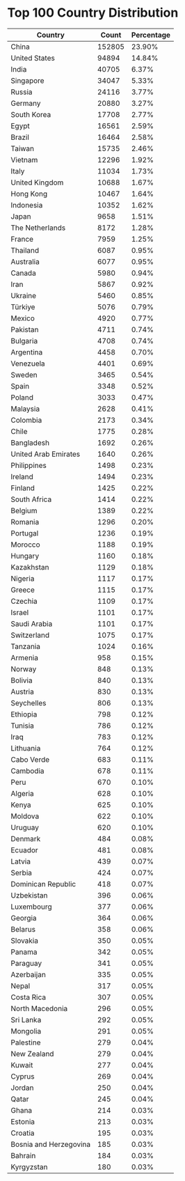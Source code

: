 # Top 100 Country Distribution
| Country | Count | Percentage |
|----|----|----|
| China | 152805 | 23.90% |
| United States | 94894 | 14.84% |
| India | 40705 | 6.37% |
| Singapore | 34047 | 5.33% |
| Russia | 24116 | 3.77% |
| Germany | 20880 | 3.27% |
| South Korea | 17708 | 2.77% |
| Egypt | 16561 | 2.59% |
| Brazil | 16464 | 2.58% |
| Taiwan | 15735 | 2.46% |
| Vietnam | 12296 | 1.92% |
| Italy | 11034 | 1.73% |
| United Kingdom | 10688 | 1.67% |
| Hong Kong | 10467 | 1.64% |
| Indonesia | 10352 | 1.62% |
| Japan | 9658 | 1.51% |
| The Netherlands | 8172 | 1.28% |
| France | 7959 | 1.25% |
| Thailand | 6087 | 0.95% |
| Australia | 6077 | 0.95% |
| Canada | 5980 | 0.94% |
| Iran | 5867 | 0.92% |
| Ukraine | 5460 | 0.85% |
| Türkiye | 5076 | 0.79% |
| Mexico | 4920 | 0.77% |
| Pakistan | 4711 | 0.74% |
| Bulgaria | 4708 | 0.74% |
| Argentina | 4458 | 0.70% |
| Venezuela | 4401 | 0.69% |
| Sweden | 3465 | 0.54% |
| Spain | 3348 | 0.52% |
| Poland | 3033 | 0.47% |
| Malaysia | 2628 | 0.41% |
| Colombia | 2173 | 0.34% |
| Chile | 1775 | 0.28% |
| Bangladesh | 1692 | 0.26% |
| United Arab Emirates | 1640 | 0.26% |
| Philippines | 1498 | 0.23% |
| Ireland | 1494 | 0.23% |
| Finland | 1425 | 0.22% |
| South Africa | 1414 | 0.22% |
| Belgium | 1389 | 0.22% |
| Romania | 1296 | 0.20% |
| Portugal | 1236 | 0.19% |
| Morocco | 1188 | 0.19% |
| Hungary | 1160 | 0.18% |
| Kazakhstan | 1129 | 0.18% |
| Nigeria | 1117 | 0.17% |
| Greece | 1115 | 0.17% |
| Czechia | 1109 | 0.17% |
| Israel | 1101 | 0.17% |
| Saudi Arabia | 1101 | 0.17% |
| Switzerland | 1075 | 0.17% |
| Tanzania | 1024 | 0.16% |
| Armenia | 958 | 0.15% |
| Norway | 848 | 0.13% |
| Bolivia | 840 | 0.13% |
| Austria | 830 | 0.13% |
| Seychelles | 806 | 0.13% |
| Ethiopia | 798 | 0.12% |
| Tunisia | 786 | 0.12% |
| Iraq | 783 | 0.12% |
| Lithuania | 764 | 0.12% |
| Cabo Verde | 683 | 0.11% |
| Cambodia | 678 | 0.11% |
| Peru | 670 | 0.10% |
| Algeria | 628 | 0.10% |
| Kenya | 625 | 0.10% |
| Moldova | 622 | 0.10% |
| Uruguay | 620 | 0.10% |
| Denmark | 484 | 0.08% |
| Ecuador | 481 | 0.08% |
| Latvia | 439 | 0.07% |
| Serbia | 424 | 0.07% |
| Dominican Republic | 418 | 0.07% |
| Uzbekistan | 396 | 0.06% |
| Luxembourg | 377 | 0.06% |
| Georgia | 364 | 0.06% |
| Belarus | 358 | 0.06% |
| Slovakia | 350 | 0.05% |
| Panama | 342 | 0.05% |
| Paraguay | 341 | 0.05% |
| Azerbaijan | 335 | 0.05% |
| Nepal | 317 | 0.05% |
| Costa Rica | 307 | 0.05% |
| North Macedonia | 296 | 0.05% |
| Sri Lanka | 292 | 0.05% |
| Mongolia | 291 | 0.05% |
| Palestine | 279 | 0.04% |
| New Zealand | 279 | 0.04% |
| Kuwait | 277 | 0.04% |
| Cyprus | 269 | 0.04% |
| Jordan | 250 | 0.04% |
| Qatar | 245 | 0.04% |
| Ghana | 214 | 0.03% |
| Estonia | 213 | 0.03% |
| Croatia | 195 | 0.03% |
| Bosnia and Herzegovina | 185 | 0.03% |
| Bahrain | 184 | 0.03% |
| Kyrgyzstan | 180 | 0.03% |
